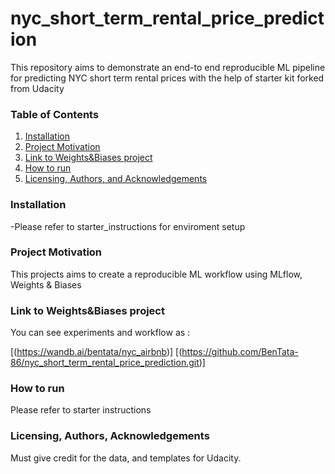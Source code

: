 # nyc_short_term_rental_price_prediction
This repository aims to demonstrate an end-to end reproducible ML pipeline for predicting NYC short term rental prices
with the help of starter kit forked from Udacity

### Table of Contents

1. [Installation](#installation)
2. [Project Motivation](#motivation)
3. [Link to Weights&Biases project](#files)
4. [How to run](#run)
5. [Licensing, Authors, and Acknowledgements](#licensing)

### Installation <a name="installation"></a>
-Please refer to starter_instructions for enviroment setup



### Project Motivation<a name="motivation"></a>
This projects aims to create a reproducible ML workflow using
MLflow, Weights & Biases


### Link to Weights&Biases project <a name="links"></a>

You can see experiments and workflow as :

 [(https://wandb.ai/bentata/nyc_airbnb)]
 [(https://github.com/BenTata-86/nyc_short_term_rental_price_prediction.git)]

### How to run <a name="run"></a>

Please refer to starter instructions

 



### Licensing, Authors, Acknowledgements<a name="licensing"></a>

Must give credit  for the data, and templates for Udacity.
